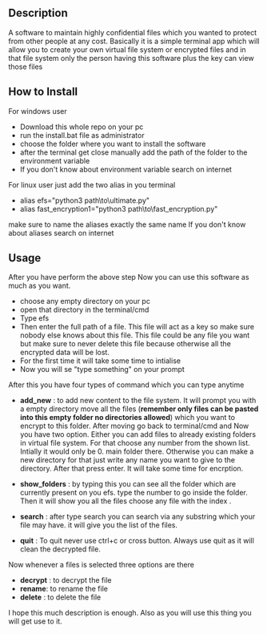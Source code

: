 ## Description ##

A software to maintain highly confidential files which you wanted to protect from other people at any cost.
Basically it is a simple terminal app which will allow you to create your own virtual file system or encrypted files and in that file system only the person having this software plus the key can view those files

## How to Install ##

For windows user
* Download this whole repo on your pc
* run the install.bat file as administrator
* choose the folder where you want to install the software
* after the terminal get close manually add the path of the folder to the environment variable
* If you don't know about environment variable search on internet

For linux user 
just add the two alias in you terminal 
* alias efs="python3 path\to\ultimate.py"
* alias fast_encryption1="python3 path\to\fast_encryption.py"

make sure to name the aliases exactly the same name
If you don't know about aliases search on internet

## Usage ##

After you have perform the above step Now you can use this software as much as you want. 
* choose any empty directory on your pc
* open that directory in the terminal/cmd
* Type efs
* Then enter the full path of a file. This file will act as a key so make sure nobody else knows about this file. This file could be any file you want but make sure to never delete this file because otherwise all the encrypted data will be lost.
* For the first time it will take some time to intialise
* Now you will se "type something" on your prompt


After this you have four types of command which you can type anytime
 * **add_new** : to add new content to the file system. It will prompt you with a empty directory move all the files (**remember only files can be pasted into this empty folder no directories allowed**) which you want to encrypt to this folder. After moving go back to terminal/cmd and Now you have two option. Either you can add files to already existing folders in virtual file system. For that choose any number from the shown list. Intially it would only be 0. main folder there. Otherwise you can make a new directory for that just write any name you want to give to the directory. After that press enter. It will take some time for encrption. 
 
 * **show_folders** : by typing this you can see all the folder which are currently present on you efs. type the number to go inside the folder. Then it will show you all the files choose any file with the index . 
 
 * **search** : after type search you can search via any substring which your file may have. it will give you the list of the files.
 * **quit** : To quit never use ctrl+c or cross button. Always use quit as it will clean the decrypted file.

Now whenever a files is selected three options are there 
* **decrypt** : to decrypt the file
* **rename**: to rename the file 
* **delete** : to delete the file



I hope this much description is enough.
Also as you will use this thing you will get use to it.





